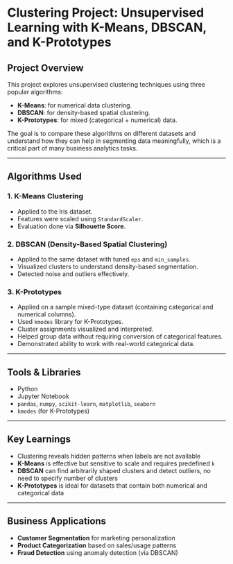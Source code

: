 # Clustering Project: Unsupervised Learning with K-Means, DBSCAN, and K-Prototypes

## Project Overview
This project explores unsupervised clustering techniques using three popular algorithms:
- **K-Means**: for numerical data clustering.
- **DBSCAN**: for density-based spatial clustering.
- **K-Prototypes**: for mixed (categorical + numerical) data.

The goal is to compare these algorithms on different datasets and understand how they can help in segmenting data meaningfully, which is a critical part of many business analytics tasks.

---

## Algorithms Used

### 1. K-Means Clustering
- Applied to the Iris dataset.
- Features were scaled using `StandardScaler`.
- Evaluation done via **Silhouette Score**.

### 2. DBSCAN (Density-Based Spatial Clustering)
- Applied to the same dataset with tuned `eps` and `min_samples`.
- Visualized clusters to understand density-based segmentation.
- Detected noise and outliers effectively.

### 3. K-Prototypes
- Applied on a sample mixed-type dataset (containing categorical and numerical columns).
- Used `kmodes` library for K-Prototypes.
- Cluster assignments visualized and interpreted.
- Helped group data without requiring conversion of categorical features.
- Demonstrated ability to work with real-world categorical data.

---

## Tools & Libraries
- Python
- Jupyter Notebook
- `pandas`, `numpy`, `scikit-learn`, `matplotlib`, `seaborn`
- `kmodes` (for K-Prototypes)

---

## Key Learnings
- Clustering reveals hidden patterns when labels are not available
- **K-Means** is effective but sensitive to scale and requires predefined `k`
- **DBSCAN** can find arbitrarily shaped clusters and detect outliers, no need to specify number of clusters
- **K-Prototypes** is ideal for datasets that contain both numerical and categorical data

---

## Business Applications
- **Customer Segmentation** for marketing personalization
- **Product Categorization** based on sales/usage patterns
- **Fraud Detection** using anomaly detection (via DBSCAN)

